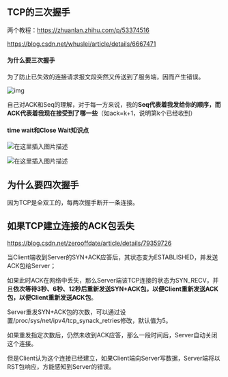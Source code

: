 ## TCP的三次握手

两个教程：https://zhuanlan.zhihu.com/p/53374516

https://blog.csdn.net/whuslei/article/details/6667471

#### 为什么要三次握手

为了防止已失效的连接请求报文段突然又传送到了服务端，因而产生错误。

![img](https://img-blog.csdn.net/20170104214009596?watermark/2/text/aHR0cDovL2Jsb2cuY3Nkbi5uZXQvd2h1c2xlaQ==/font/5a6L5L2T/fontsize/400/fill/I0JBQkFCMA==/dissolve/70/gravity/Center)

自己对ACK和Seq的理解，对于每一方来说，我的**Seq代表着我发给你的顺序，而ACK代表着我现在接受到了哪一些**（如ack=k+1，说明第k个已经收到）

#### time wait和Close Wait知识点

![在这里插入图片描述](https://img-blog.csdnimg.cn/20200323235326410.gif)

![在这里插入图片描述](https://img-blog.csdnimg.cn/20200323235336455.gif)

## 为什么要四次握手

因为TCP是全双工的，每两次握手断开一条连接。

## 如果TCP建立连接的ACK包丢失

https://blog.csdn.net/zerooffdate/article/details/79359726

当Client端收到Server的SYN+ACK应答后，其状态变为ESTABLISHED，并发送ACK包给Server；

如果此时ACK在网络中丢失，那么Server端该TCP连接的状态为SYN_RECV，并且**依次等待3秒、6秒、12秒后重新发送SYN+ACK包，以便Client重新发送ACK包，以便Client重新发送ACK包**。

Server重发SYN+ACK包的次数，可以通过设置/proc/sys/net/ipv4/tcp_synack_retries修改，默认值为5。

如果重发指定次数后，仍然未收到ACK应答，那么一段时间后，Server自动关闭这个连接。

但是Client认为这个连接已经建立，如果Client端向Server写数据，Server端将以RST包响应，方能感知到Server的错误。